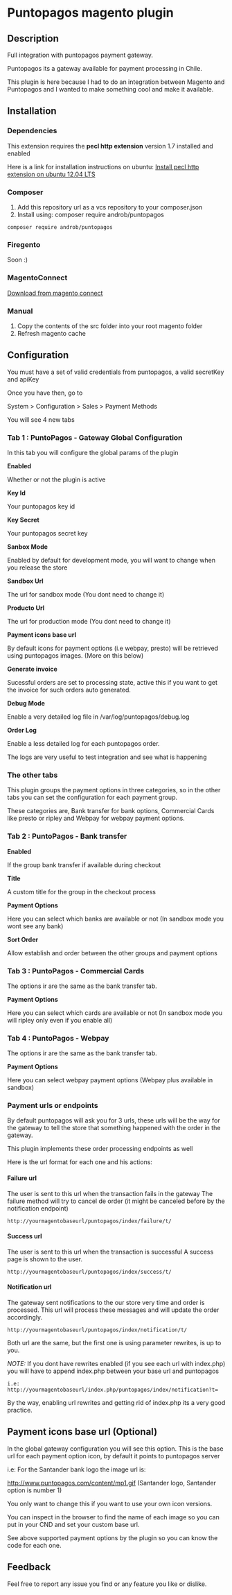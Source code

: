 Puntopagos magento plugin
=====================


## Description

Full integration with puntopagos payment gateway.

Puntopagos its a gateway available for payment processing in Chile.

This plugin is here because I had to do an integration between Magento and Puntopagos and I wanted to make something cool and make it available.


## Installation

### Dependencies

This extension requires the **pecl http extension** version 1.7 installed and enabled

Here is a link for installation instructions on ubuntu:
[Install pecl http extension on ubuntu 12.04 LTS](http://pmellor.wordpress.com/2013/05/13/adding-http-to-php-on-ubuntu-12-04-lts/)


### Composer

1. Add this repository url as a vcs repository to your composer.json
2. Install using: composer require androb/puntopagos

```
composer require androb/puntopagos
```

### Firegento

Soon :)

### MagentoConnect

[Download from magento connect](http://www.magentocommerce.com/magento-connect/catalog/product/view/id/24336/)

### Manual

1. Copy the contents of the src folder into your root magento folder
2. Refresh magento cache

## Configuration

You must have a set of valid credentials from puntopagos, a valid secretKey and apiKey

Once you have then, go to

System > Configuration > Sales > Payment Methods

You will see 4 new tabs

### Tab 1 : PuntoPagos - Gateway Global Configuration

In this tab you will configure the global params of the plugin

**Enabled**

Whether or not the plugin is active

**Key Id**

Your puntopagos key id
  
**Key Secret**

Your puntopagos secret key

**Sanbox Mode**

Enabled by default for development mode, you will want to change when you release the store

**Sandbox Url**

The url for sandbox mode (You dont need to change it)

**Producto Url**

The url for production mode (You dont need to change it)

**Payment icons base url**

By default icons for payment options (i.e webpay, presto) will be retrieved using puntopagos images. (More on this below)

**Generate invoice**

Sucessful orders are set to processing state, active this if you want to get the invoice for such orders auto generated.

**Debug Mode**

Enable a very detailed log file in /var/log/puntopagos/debug.log

**Order Log**

Enable a less detailed log for each puntopagos order.

The logs are very useful to test integration and see what is happening

### The other tabs

This plugin groups the payment options in three categories, so in the other tabs you can set the configuration for each payment group.

These categories are, Bank transfer for bank options, Commercial Cards like presto or ripley and Webpay for webpay payment options.

### Tab 2 : PuntoPagos - Bank transfer

**Enabled**

If the group bank transfer if available during checkout

**Title**

A custom title for the group in the checkout process

**Payment Options**

Here you can select which banks are available or not (In sandbox mode you wont see any bank)

**Sort Order**

Allow establish and order between the other groups and payment options

### Tab 3 : PuntoPagos - Commercial Cards

The options ir are the same as the bank transfer tab.

**Payment Options**

Here you can select which cards are available or not (In sandbox mode you will ripley only even if you enable all)

### Tab 4 : PuntoPagos - Webpay

The options ir are the same as the bank transfer tab.

**Payment Options**

Here you can select webpay payment options (Webpay plus available in sandbox)

### Payment urls or endpoints

By default puntopagos will ask you for 3 urls, these urls will be the way for the gateway to tell the store that something happened with the order in the gateway.

This plugin implements these order processing endpoints as well

Here is the url format for each one and his actions:

#### Failure url

The user is sent to this url when the transaction fails in the gateway
The failure method will try to cancel de order (it might be canceled before by the notification endpoint)

```
http://yourmagentobaseurl/puntopagos/index/failure/t/
```

####  Success url

The user is sent to this url when the transaction is successful
A success page is shown to the user.

```
http://yourmagentobaseurl/puntopagos/index/success/t/
```

####  Notification url

The gateway sent notifications to the our store very time and order is processed.
This url will process these messages and will update the order accordingly.

```
http://yourmagentobaseurl/puntopagos/index/notification/t/
```

Both url are the same, but the first one is using parameter rewrites, is up to you.

*NOTE:* If you dont have rewrites enabled (if you see each url with index.php) you will have to append index.php between your base url and puntopagos

```
i.e: http://yourmagentobaseurl/index.php/puntopagos/index/notification?t=
```

By the way, enabling url rewrites and getting rid of index.php its a very good practice.

## Payment icons base url (Optional)

In the global gateway configuration you will see this option. This is the base url for each payment option icon, by default it points to puntopagos server

i.e: For the Santander bank logo the image url is: 

http://www.puntopagos.com/content/mp1.gif (Santander logo, Santander option is number 1)


You only want to change this if you want to use your own icon versions.

You can inspect in the browser to find the name of each image so you can put in your CND and set your custom base url.

See above supported payment options by the plugin so you can know the code for each one.

## Feedback

Feel free to report any issue you find or any feature you like or dislike.
